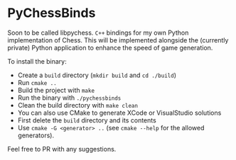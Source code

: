# PyChessBinds

Soon to be called libpychess. `C++` bindings for my own Python implementation of Chess.
This will be implemented alongside the (currently private) Python application to enhance the speed of game generation.

To install the binary:
- Create a `build` directory (`mkdir build` and `cd ./build`)
- Run `cmake ..`
- Build the project with `make`
- Run the binary with `./pychessbinds`
- Clean the build directory with `make clean`
- You can also use CMake to generate XCode or VisualStudio solutions 
- First delete the `build` directory and its contents
- Use `cmake -G <generator> ..` (see `cmake --help` for the allowed generators).

Feel free to PR with any suggestions.
